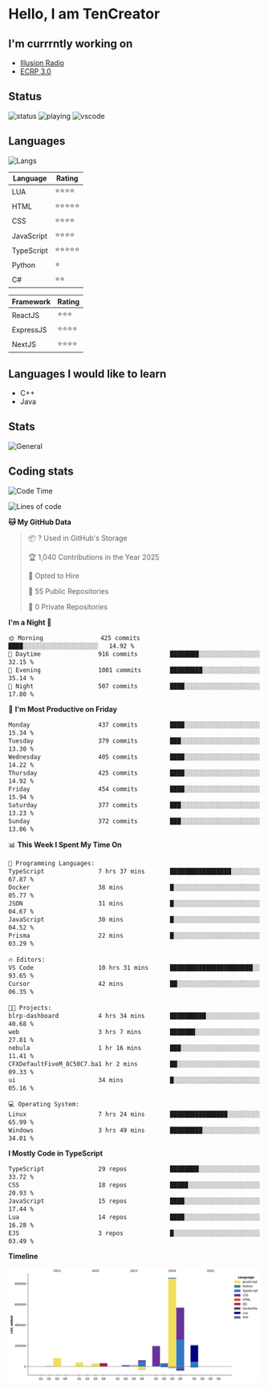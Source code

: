 # Hello, I am TenCreator

## I'm currrntly working on
- [Illusion Radio](https://illusionradio.co.uk/)
- [ECRP 3.0](http://github.com/Emerald-Coast-Roleplay/)

## Status
![status](https://api.statusbadges.me/badge/status/518334475038359555?simple=true&style=for-the-badge)
![playing](https://api.statusbadges.me/badge/playing/518334475038359555?style=for-the-badge)
![vscode](https://api.statusbadges.me/badge/vscode/518334475038359555?style=for-the-badge)

## Languages
![Langs](https://github-readme-stats.vercel.app/api/top-langs/?username=tencreator&layout=compact&theme=radical)


|Language|Rating|
|--------|------|
|LUA|⭐️⭐️⭐️⭐️|
|HTML|⭐️⭐️⭐️⭐️⭐️|
|CSS|⭐️⭐️⭐️⭐️|
|JavaScript|⭐️⭐️⭐️⭐️|
|TypeScript|⭐️⭐️⭐️⭐️⭐️|
|Python|⭐️|
|C#|⭐️⭐️ |

|Framework|Rating|
|--------|------|
|ReactJS|⭐️⭐️⭐|
|ExpressJS|⭐️⭐️⭐️⭐️|
|NextJS|⭐️⭐️⭐⭐️|

## Languages I would like to learn
- C++
- Java

## Stats
![General](https://github-readme-stats.vercel.app/api?username=tencreator&show_icons=true&theme=radical)

## Coding stats

<!--START_SECTION:waka-->
![Code Time](http://img.shields.io/badge/Code%20Time-490%20hrs%2019%20mins-blue)

![Lines of code](https://img.shields.io/badge/From%20Hello%20World%20I%27ve%20Written-2.1%20million%20lines%20of%20code-blue)

**🐱 My GitHub Data** 

> 📦 ? Used in GitHub's Storage 
 > 
> 🏆 1,040 Contributions in the Year 2025
 > 
> 💼 Opted to Hire
 > 
> 📜 55 Public Repositories 
 > 
> 🔑 0 Private Repositories 
 > 
**I'm a Night 🦉** 

```text
🌞 Morning                425 commits         ████░░░░░░░░░░░░░░░░░░░░░   14.92 % 
🌆 Daytime                916 commits         ████████░░░░░░░░░░░░░░░░░   32.15 % 
🌃 Evening                1001 commits        █████████░░░░░░░░░░░░░░░░   35.14 % 
🌙 Night                  507 commits         ████░░░░░░░░░░░░░░░░░░░░░   17.80 % 
```
📅 **I'm Most Productive on Friday** 

```text
Monday                   437 commits         ████░░░░░░░░░░░░░░░░░░░░░   15.34 % 
Tuesday                  379 commits         ███░░░░░░░░░░░░░░░░░░░░░░   13.30 % 
Wednesday                405 commits         ████░░░░░░░░░░░░░░░░░░░░░   14.22 % 
Thursday                 425 commits         ████░░░░░░░░░░░░░░░░░░░░░   14.92 % 
Friday                   454 commits         ████░░░░░░░░░░░░░░░░░░░░░   15.94 % 
Saturday                 377 commits         ███░░░░░░░░░░░░░░░░░░░░░░   13.23 % 
Sunday                   372 commits         ███░░░░░░░░░░░░░░░░░░░░░░   13.06 % 
```


📊 **This Week I Spent My Time On** 

```text
💬 Programming Languages: 
TypeScript               7 hrs 37 mins       █████████████████░░░░░░░░   67.87 % 
Docker                   38 mins             █░░░░░░░░░░░░░░░░░░░░░░░░   05.77 % 
JSON                     31 mins             █░░░░░░░░░░░░░░░░░░░░░░░░   04.67 % 
JavaScript               30 mins             █░░░░░░░░░░░░░░░░░░░░░░░░   04.52 % 
Prisma                   22 mins             █░░░░░░░░░░░░░░░░░░░░░░░░   03.29 % 

🔥 Editors: 
VS Code                  10 hrs 31 mins      ███████████████████████░░   93.65 % 
Cursor                   42 mins             ██░░░░░░░░░░░░░░░░░░░░░░░   06.35 % 

🐱‍💻 Projects: 
blrp-dashboard           4 hrs 34 mins       ██████████░░░░░░░░░░░░░░░   40.68 % 
web                      3 hrs 7 mins        ███████░░░░░░░░░░░░░░░░░░   27.81 % 
nebula                   1 hr 16 mins        ███░░░░░░░░░░░░░░░░░░░░░░   11.41 % 
CFXDefaultFiveM_8C50C7.ba1 hr 2 mins         ██░░░░░░░░░░░░░░░░░░░░░░░   09.33 % 
ui                       34 mins             █░░░░░░░░░░░░░░░░░░░░░░░░   05.16 % 

💻 Operating System: 
Linux                    7 hrs 24 mins       ████████████████░░░░░░░░░   65.99 % 
Windows                  3 hrs 49 mins       █████████░░░░░░░░░░░░░░░░   34.01 % 
```

**I Mostly Code in TypeScript** 

```text
TypeScript               29 repos            ████████░░░░░░░░░░░░░░░░░   33.72 % 
CSS                      18 repos            █████░░░░░░░░░░░░░░░░░░░░   20.93 % 
JavaScript               15 repos            ████░░░░░░░░░░░░░░░░░░░░░   17.44 % 
Lua                      14 repos            ████░░░░░░░░░░░░░░░░░░░░░   16.28 % 
EJS                      3 repos             █░░░░░░░░░░░░░░░░░░░░░░░░   03.49 % 
```



**Timeline**

![Lines of Code chart](https://raw.githubusercontent.com/tencreator/tencreator/main/assets/bar_graph.png)


<!--END_SECTION:waka-->
